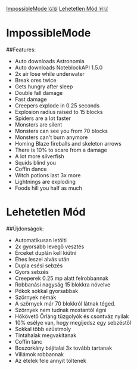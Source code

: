 
[ImpossibleMode 🇬🇧](#ImpossibleMode)
[Lehetetlen Mód 🇭🇺](#Lehetetlen-Mód)

# ImpossibleMode

##Features:

- Auto downloads Astronomia
- Auto downloads NoteblockAPI 1.5.0
- 2x air lose while underwater
- Break ores twice
- Gets hungry after sleep
- Double fall damage
- Fast damage
- Creepers explode in 0.25 seconds
- Explosion radius raised to 15 blocks
- Spiders are a lot faster
- Monsters are silent
- Monsters can see you from 70 blocks
- Monsters can't burn anymore
- Homing Blaze fireballs and skeleton arrows
- There is 10% to scare from a damage
- A lot more silverfish
- Squids blind you
- Coffin dance
- Witch potions last 3x more
- Lightnings are exploding
- Foods hill you half as much

# Lehetetlen Mód

##Újdonságok:

- Automatikusan letölti 
- 2x gyorsabb levegő vesztés
- Érceket duplán kell kiütni
- Éhes leszel alvás után
- Dupla esési sebzés
- Gyors sebzés
- Creeperek 0.25 mp alatt felrobbannak
- Robbanási nagyság 15 blokkra növelve
- Pókok sokkal gyorsabbak
- Szörnyek némák
- A szörnyek már 70 blokkról látnak téged.
- Szörnyek nem tudnak mostantól égni
- Hőkövető Őrláng tűzgolyók és csontváz nyilak
- 10% esélye van, hogy megijedsz egy sebzéstől
- Sokkal több ezüstmoly
- Tintahalak megvakítanak
- Coffin tánc
- Boszorkány bájitalai 3x tovább tartanak
- Villámok robbannak
- Az ételek fele annyit töltenek
